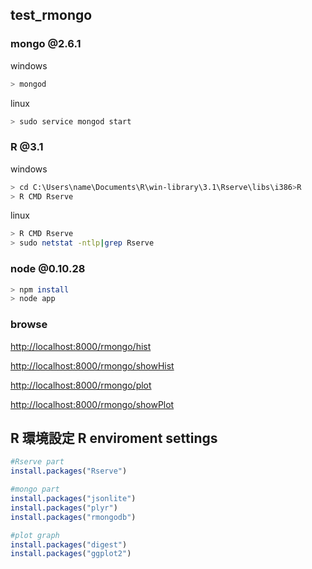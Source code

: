 test_rmongo
-----


### mongo @2.6.1

windows
```bash
> mongod
```

linux
```bash
> sudo service mongod start
```

### R @3.1

windows
```bash
> cd C:\Users\name\Documents\R\win-library\3.1\Rserve\libs\i386>R
> R CMD Rserve
```

linux
```bash
> R CMD Rserve
> sudo netstat -ntlp|grep Rserve
```

### node @0.10.28

```bash
> npm install
> node app
```


### browse

 [http://localhost:8000/rmongo/hist](http://localhost:8000/rmongo/hist)
 
 [http://localhost:8000/rmongo/showHist](http://localhost:8000/rmongo/showHist)
 
 [http://localhost:8000/rmongo/plot](http://localhost:8000/rmongo/plot)
 
 [http://localhost:8000/rmongo/showPlot](http://localhost:8000/rmongo/showPlot)
 
 
 
 
## R 環境設定  R enviroment settings

```R
#Rserve part
install.packages("Rserve")

#mongo part
install.packages("jsonlite")
install.packages("plyr")
install.packages("rmongodb")

#plot graph
install.packages("digest")
install.packages("ggplot2")
```
 
